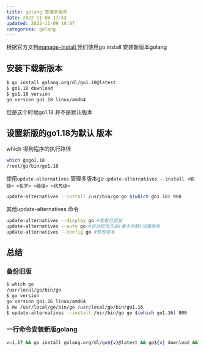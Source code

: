 ```yaml
---
title: golang 管理多版本
date: 2022-11-08 17:53
updated: 2022-11-09 10:07
categories: golang
---
```


根据官方文档[manage-install](https://go.dev/doc/manage-install),我们使用go install 安装新版本golang

## 安装下载新版本
```bash
$ go install golang.org/dl/go1.18@latest
$ go1.18 download
$ go1.18 version
go version go1.18 linux/amd64
```
但是这个时候go1.18 并不是默认版本

## 设置新版的go1.18为默认 版本

which 得到程序的执行路径
```bash 
which gogo1.18
/root/go/bin/go1.18
```

使用`update-alternatives` 管理多版本go
`update-alternatives --install <软链> <名字> <路径> <优先级>`

```bash
update-alternatives --install /usr/bin/go go $(which go1.18) 900 
```

其他update-alternatives 命令
```bash
update-alternatives --display go #查看已安装
update-alternatives --auto go #自动按优先级(最大的数)设置版本 
update-alternatives --config go #修改版本
```

## 总结 

### 备份旧版

```bash
$ which go
/usr/local/go/bin/go
$ go version
go version go1.16 linux/amd64
$ mv /usr/local/go/bin/go /usr/local/go/bin/go1.16 
$ update-alternatives --install /usr/bin/go go $(which go1.16) 800 
```
### 一行命令安装新版golang
```bash
v=1.17 && go install golang.org/dl/go${v}@latest && go${v} download && update-alternatives --install /usr/bin/go go $(which go${v}) 900
```